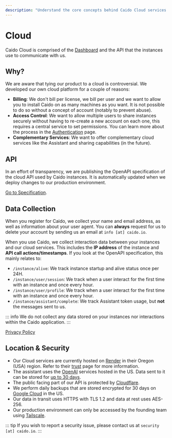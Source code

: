 ```yaml
---
description: "Understand the core concepts behind Caido Cloud services including billing, access control, API transparency, data collection, and security measures."
---
```


# Cloud

Caido Cloud is comprised of the [Dashboard](https://dashboard.caido.io) and the API that the instances use to communicate with us.

## Why?

We are aware that tying our product to a cloud is controversial. We developed our own cloud platform for a couple of reasons:

- **Billing**: We don't bill per license, we bill per user and we want to allow you to install Caido on as many machines as you want. It is not possible to do so without a concept of account (notably to prevent abuse).
- **Access Control**: We want to allow multiple users to share instances securely without having to re-create a new account on each one, this requires a central service to set permissions. You can learn more about the process in the [Authentication](/concepts/internals/authentication.md) page.
- **Complementary Services**: We want to offer complementary cloud services like the Assistant and sharing capabilities (in the future).

## API

In an effort of transparency, we are publishing the OpenAPI specification of the cloud API used by Caido instances. It is automatically updated when we deploy changes to our production environment.

[Go to Specification](https://github.com/caido/caido/blob/main/api/cloud_instance.yaml).

## Data Collection

When you register for Caido, we collect your name and email address, as well as information about your user agent. You can **always** request for us to delete your account by sending us an email at `info [at] caido.io`.

When you use Caido, we collect interaction data between your instances and our cloud services. This includes the **IP address** of the instance and **API call actions/timestamps**. If you look at the OpenAPI specification, this mainly relates to:

- `/instance/alive`: We track instance startup and alive status once per 24H.
- `/instance/user/session`: We track when a user interact for the first time with an instance and once every hour.
- `/instance/user/profile`: We track when a user interact for the first time with an instance and once every hour.
- `/instance/assistant/complete`: We track Assistant token usage, but **not** the messages sent to us.

::: info
We do not collect any data stored on your instances nor interactions within the Caido application.
:::

[Privacy Policy](https://caido.io/privacy)

## Location & Security

- Our Cloud services are currently hosted on [Render](https://render.com) in their Oregon (USA) region. Refer to their [trust](https://trust.render.com/) page for more information.
- The assistant uses the [OpenAI](https://openai.com) services hosted in the US. Data sent to it can be stored for [up to 30 days](https://platform.openai.com/docs/models/how-we-use-your-data).
- The public facing part of our API is protected by [Cloudflare](https://cloudflare.com).
- We perform daily backups that are stored encrypted for 30 days on [Google Cloud](https://cloud.google.com/) in the US.
- Our data in transit uses HTTPS with TLS 1.2 and data at rest uses AES-256.
- Our production environment can only be accessed by the founding team using [Tailscale](https://tailscale.com).

::: tip
If you wish to report a security issue, please contact us at `security [at] caido.io`.
:::
